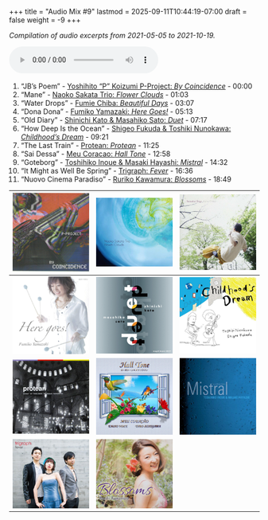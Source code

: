 +++
title = "Audio Mix #9"
lastmod = 2025-09-11T10:44:19-07:00
draft = false
weight = -9
+++

_Compilation of audio excerpts from 2021-05-05 to 2021-10-19._

<audio controls>
<source src="/audio/compilation-9.mp3" type="audio/mpeg">
This browser does not support the audio element.
</audio>

1.  “JB’s Poem” - [Yoshihito “P” Koizumi P-Project: _By Coincidence_](https://www.jazzofjapan.com/p/yoshihito-p-koizumi-by-coincidence) - 00:00
2.  “Mane” - [Naoko Sakata Trio: _Flower Clouds_](https://www.jazzofjapan.com/p/naoko-sakata-trio-flower-clouds) - 01:03
3.  “Water Drops” - [Fumie Chiba: _Beautiful Days_](https://www.jazzofjapan.com/p/fumie-chiba-beautiful-days) - 03:07
4.  “Dona Dona” - [Fumiko Yamazaki: _Here Goes!_](https://www.jazzofjapan.com/p/fumiko-yamazaki-here-goes) - 05:13
5.  “Old Diary” - [Shinichi Kato &amp; Masahiko Sato: _Duet_](https://www.jazzofjapan.com/p/shinichi-kato-and-masahiko-sato-duet) - 07:17
6.  “How Deep Is the Ocean” - [Shigeo Fukuda &amp; Toshiki Nunokawa: _Childhood’s Dream_](https://www.jazzofjapan.com/p/shigeo-fukuda-and-toshiki-nunokawa) - 09:21
7.  “The Last Train” - [Protean: _Protean_](https://www.jazzofjapan.com/p/protean-protean) - 11:25
8.  “Sai Dessa” - [Meu Coracao: _Hall Tone_](https://www.jazzofjapan.com/p/meu-coracao-hall-tone) - 12:58
9.  “Goteborg” - [Toshihiko Inoue &amp; Masaki Hayashi: _Mistral_](https://www.jazzofjapan.com/p/toshihiko-inoue-and-masaki-hayashi) - 14:32
10. “It Might as Well Be Spring” - [Trigraph: _Fever_](https://www.jazzofjapan.com/p/trigraph-fever) - 16:36
11. “Nuovo Cinema Paradiso” - [Ruriko Kawamura: _Blossoms_](https://www.jazzofjapan.com/p/ruriko-kawamura-blossoms) - 18:49

| ![](/images/yoshihitopkoizumi-bycoin-460.jpeg) | ![](/images/naokosakata-flowerclouds-460.jpeg) | ![](/images/fumiechiba-beautifuldays-460.jpeg)  |
|------------------------------------------------|------------------------------------------------|-------------------------------------------------|
| ![](/images/fumiko-yamazaki-here-460.jpeg)     | ![](/images/kato-sato-duet-460.jpeg)           | ![](/images/fukuda-nunokawa-childhood-460.jpeg) |
| ![](/images/protean-protean-460.jpeg)          | ![](/images/meucoracao-halltone-460.jpeg)      | ![](/images/toshihikoinoue-mistral-460.jpeg)    |
| ![](/images/trigraph-fever-460.jpeg)           | ![](/images/rurikokawamura-blossoms-460.jpeg)  |                                                 |
